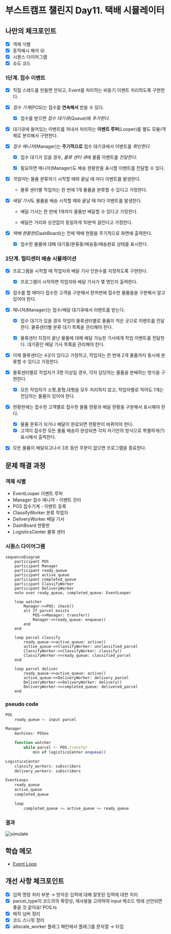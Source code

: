 # 부스트캠프 챌린지 Day11. 택배 시뮬레이터

## 나만의 체크포인트

-   [x] 객체 식별
-   [x] 동작예시 해석 😒
-   [x] 시퀀스 다이어그램
-   [x] 슈도 코드

### 1단계. 접수 이벤트

-   [x] 직접 스레드를 만들면 안되고, Event를 처리하는 비동기 이벤트 처리하도록 구현한다.

-   [x] _접수 기계_(POS)는 접수를 **연속해서** 받을 수 있다.

    -   [x] 접수를 받으면 _접수 대기큐_(Queue)에 _추가한다_.

-   [x] 대기큐에 들어있는 이벤트를 꺼내서 처리하는 **이벤트 루퍼**(Looper)를 별도 모듈/객체로 분리해서 구현한다.

-   [x] _접수 매니저_(Manager)는 **주기적으로** 접수 대기큐에서 이벤트를 _확인한다_.

    -   [x] 접수 대기가 있을 경우, *물류 센터 큐*에 물품 이벤트를 _전달한다_.

    -   [x] 필요하면 매니저(Manager)도 배송 현황판을 표시할 이벤트를 전달할 수 있다.

-   [x] *작업자*는 물품 분류하기 시작할 때와 끝날 때 마다 이벤트를 발생한다.

    -   물류 센터별 작업자는 한 번에 1개 물품을 분류할 수 있다고 가정한다.

-   [x] *배달 기사*도 물품을 배송 시작할 때와 끝날 때 마다 이벤트를 발생한다.

    -   배달 기사는 한 번에 1개까지 물품만 배달할 수 있다고 가정한다.

    -   배달은 거리와 상관없이 동일하게 10분씩 걸린다고 가정한다.

-   [x] _택배 현황판_(DashBoard)는 전체 택배 현황을 주기적으로 화면에 출력한다.

    -   [x] 접수한 물품에 대해 대기중/분류중/배송중/배송완료 상태를 표시한다.

### 2단계. 멀티센터 배송 시뮬레이션

-   [x] 프로그램을 시작할 때 작업자와 배달 기사 인원수를 지정하도록 구현한다.

    -   [x] 프로그램이 시작하면 작업자와 배달 기사가 몇 명인지 출력한다.

-   [x] 접수를 할 때마다 접수한 고객을 구분해서 한꺼번에 접수한 물품들을 구분해서 알고 있어야 한다.

-   [x] 매니저(Manager)는 접수/배달 대기큐에서 이벤트를 받는다.

    -   [x] 접수 대기가 있을 경우 작업이 물류센터별로 물품이 적은 곳으로 이벤트를 전달한다. 물류센터별 분류 대기 목록을 관리해야 한다.

    -   [x] 물류센터 지정이 끝난 물품에 대해 배달 가능한 기사에게 작업 이벤트를 전달한다. 대기중인 배달 기사 목록을 관리해야 한다.

-   [x] 이제 물류센터는 4곳이 있다고 가정하고, 작업자는 한 번에 2개 물품까지 동시에 분류할 수 있다고 가정한다.

-   [x] 물류센터별로 작업자가 3명 이상일 경우, 각자 담당하는 물품을 분배하는 방식을 구현한다.

    -   [x] 모든 작업자가 소형,중형,대형을 모두 처리하지 않고, 작업자별로 적어도 1개는 전담하는 물품이 있어야 한다.

-   [x] 현황판에는 접수한 고객별로 접수한 물품 현황과 배달 현황을 구분해서 표시해야 한다.

    -   [x] 물품 분류가 되거나 배달이 완료되면 현황판이 바뀌어야 한다.
    -   [x] 고객이 접수한 모든 물품 배송이 완성되면 각자 자기만의 방식으로 특별하게(?) 표시해서 출력한다.

-   [x] 모든 물품이 배달되고나서 3초 동안 주문이 없으면 프로그램을 종료한다.

## 문제 해결 과정

### 객체 식별

-   EventLooper 이벤트 루퍼
-   Manager 접수 매니저 - 이벤트 관리
-   POS 접수기계 - 이벤트 등록
-   ClassifyWorker 분류 작업자
-   DeliveryWorker 배달 기사
-   DashBoard 현황판
-   LogisticsCenter 물류 센터

### 시퀀스 다이어그램

```mermaid
sequenceDiagram
    participant POS
    participant Manager
    participant ready_queue
    participant active_queue
    participant completed_queue
    participant ClassifyWorker
    participant DeliveryWorker
    note over ready_queue, completed_queue: EventLooper

    loop watcher
        Manager->>POS: check()
        alt If parcel exists
            POS->>Manager: transfer()
            Manager->>ready_queue: enqueue()
        end
    end

    loop parcel classify
        ready_queue->>active_queue: active()
        active_queue->>ClassifyWorker: unclassified_parcel
        ClassifyWorker->>ClassifyWorker: classify()
        ClassifyWorker->>ready_queue: classified_parcel
    end

    loop parcel deliver
        ready_queue->>active_queue: active()
        active_queue->>DeliveryWorker: delivery_parcel
        DeliveryWorker->>DeliveryWorker: delivery()
        DeliveryWorker->>completed_queue: delivered_parcel
    end
```

### pseudo code

```js
POS
    ready_queue <- input parcel

Manager
    machines: POSes

    function watcher
        while parcel <- POS.transfer
            min of logisticsCenter.enqueue()

LogisticsCenter
    classify_workers: subscribers
    delivery_workers: subscribers

EventLoops
    ready_queue
    active_queue
    completed_queue

    loop
        completed_queue <= active_queue <= ready_queue

```

### 결과

![simulate](https://gist.github.com/user-attachments/assets/49be3ffe-05ec-48be-8876-a721a2ea3ffa)

## 학습 메모

-   [Event Loop](https://developer.mozilla.org/ko/docs/Web/JavaScript/Event_loop)

## 개선 사항 체크포인트

-   [x] 입력 명령 처리 부분 &rarr; 받아온 입력에 대해 잘못된 입력에 대한 처리
-   [x] parcel_type이 코드의의 확장성, 재사용을 고려하여 input 메소드 밖에 선언되면 좋을 것 같아요! POS.ts
-   [x] 매직 넘버 정리
-   [x] 코드 스니핏 정리
-   [x] allocate_worker 플래그 패턴에서 플래그를 문자열 &rarr; 타입
